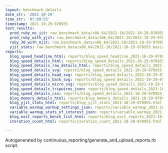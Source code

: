 ```yaml
---
layout: benchmark_details
date_str: '2021-10-29'
time_str: '07:09:55'
timestamp: 2021-10-29-070955
test_results:
  prod_ruby_no_jit: raw_benchmark_data/x86_64/2021-10/2021-10-29-070955_basic_benchmark_prod_ruby_no_jit.json
  prod_ruby_with_yjit: raw_benchmark_data/x86_64/2021-10/2021-10-29-070955_basic_benchmark_prod_ruby_with_yjit.json
  ruby_30_with_mjit: raw_benchmark_data/x86_64/2021-10/2021-10-29-070955_basic_benchmark_ruby_30_with_mjit.json
  yjit_stats: raw_benchmark_data/x86_64/2021-10/2021-10-29-070955_basic_benchmark_yjit_stats.json
reports:
  blog_speed_headline_html: reports/blog_speed_headline_2021-10-29-070955.html
  blog_speed_details_html: reports/blog_speed_details_2021-10-29-070955.html
  blog_speed_details_raw_details_html: reports/blog_speed_details_2021-10-29-070955.raw_details.html
  blog_speed_details_svg: reports/blog_speed_details_2021-10-29-070955.svg
  blog_speed_details_head_svg: reports/blog_speed_details_2021-10-29-070955.head.svg
  blog_speed_details_back_svg: reports/blog_speed_details_2021-10-29-070955.back.svg
  blog_speed_details_micro_svg: reports/blog_speed_details_2021-10-29-070955.micro.svg
  blog_speed_details_tripwires_json: reports/blog_speed_details_2021-10-29-070955.tripwires.json
  blog_speed_details_csv: reports/blog_speed_details_2021-10-29-070955.csv
  blog_memory_details_html: reports/blog_memory_details_2021-10-29-070955.html
  blog_yjit_stats_html: reports/blog_yjit_stats_2021-10-29-070955.html
  variable_warmup_warmup_settings_json: reports/variable_warmup_2021-10-29-070955.warmup_settings.json
  variable_warmup_stats_of_interest_json: reports/variable_warmup_2021-10-29-070955.stats_of_interest.json
  blog_exit_reports_bench_list_html: reports/blog_exit_reports_2021-10-29-070955.bench_list.html
  iteration_count_html: reports/iteration_count_2021-10-29-070955.html

---
```

Autogenerated by continuous_reporting/generate_and_upload_reports.rb script.
